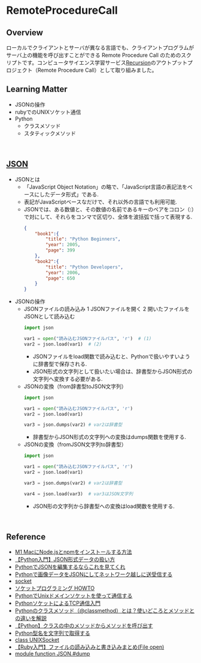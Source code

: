 # RemoteProcedureCall

## Overview
ローカルでクライアントとサーバが異なる言語でも、クライアントプログラムがサーバ上の機能を呼び出すことができる Remote Procedure Call のためのスクリプトです。コンピュータサイエンス学習サービス[Recursion](https://recursionist.io/)のアウトプットプロジェクト（Remote Procedure Call）として取り組みました。
<br />

## Learning Matter
* JSONの操作
* rubyでのUNIXソケット通信
* Python
	* クラスメソッド
	* スタティックメソッド
<br />

## [JSON](https://qiita.com/Morio/items/7538a939cc441367070d)
* JSONとは
	* 「JavaScript Object Notation」の略で、「JavaScript言語の表記法をベースにしたデータ形式」である.
	* 表記がJavaScriptベースなだけで、それ以外の言語でも利用可能.
	* JSONでは、ある数値と、その数値の名前であるキーのペアをコロン（:）で対にして、それらをコンマで区切り、全体を波括弧で括って表現する.
		```json
		{
			"book1":{
				"title": "Python Beginners",
				"year": 2005,
				"page": 399
			},
			"book2":{
				"title": "Python Developers",
				"year": 2006,
				"page": 650
			}
		}
		```
* JSONの操作
	* JSONファイルの読み込み
		1 JSONファイルを開く
		2 開いたファイルをJSONとして読み込む
		```python
		import json

		var1 = open("読み込むJSONファイルパス", 'r')	# (1)
		var2 = json.load(var1)	# (2)
		```
		* JSONファイルをload関数で読み込むと、Pythonで扱いやすいように辞書型で保存される.
		* JSON形式の文字列として扱いたい場合は、辞書型からJSON形式の文字列へ変換する必要がある.
	* JSONの変換（from辞書型toJSON文字列）
		```python
		import json
		
		var1 = open("読み込むJSONファイルパス", 'r')
		var2 = json.load(var1)

		var3 = json.dumps(var2)	# var2は辞書型
		```
		* 辞書型からJSON形式の文字列への変換はdumps関数を使用する.
	* JSONの変換（fromJSON文字列to辞書型）
		```python
		import json
		
		var1 = open("読み込むJSONファイルパス", 'r')
		var2 = json.load(var1)

		var3 = json.dumps(var2)	# var2は辞書型

		var4 = json.load(var3)	# var3はJSON文字列
		```
		* JSON形の文字列から辞書型への変換はload関数を使用する.
<br />

## Reference
* [M1 MacにNode.jsとnpmをインストールする方法](https://nullnull.dev/blog/how-to-install-node-js-and-npm-on-m1-mac/)
* [【Python入門】JSON形式データの扱い方](https://qiita.com/Morio/items/7538a939cc441367070d)
* [PythonでJSONを編集するならこれを見てくれ](https://qiita.com/Intel0tw5727/items/5e3e2f229d4bddcde3b7)
* [Pythonで画像データをJSONにしてネットワーク越しに送受信する](https://qiita.com/Motonaga/items/8da21f52e379469d744b)
* [socket](https://www.aihara.co.jp/~junt/program/socket.html)
* [ソケットプログラミング HOWTO](https://docs.python.org/ja/3.10/howto/sockets.html)
* [PythonでUnixドメインソケットを使って通信する](https://tokibito.hatenablog.com/entry/20150927/1443286053)
* [PythonソケットによるTCP通信入門](https://nayutari.com/python-socket)
* [Pythonのクラスメソッド（@classmethod）とは？使いどころとメソッドとの違いを解説](https://blog.pyq.jp/entry/Python_kaiketsu_190205)
* [【Python】クラスの中のメソッドからメソッドを呼び出す](https://rurukblog.com/post/python-class-method-method/)
* [Python型名を文字列で取得する](https://www.sukerou.com/2018/12/python_5.html)
* [class UNIXSocket](https://docs.ruby-lang.org/ja/latest/class/UNIXSocket.html)
* [【Ruby入門】ファイルの読み込みと書き込みまとめ(File open)](https://www.sejuku.net/blog/14388)
* [module function JSON.#dump](https://docs.ruby-lang.org/ja/latest/method/JSON/m/dump.html)

